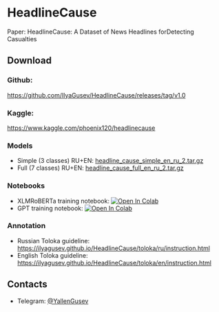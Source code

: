 # HeadlineCause
Paper: HeadlineCause: A Dataset of News Headlines forDetecting Casualties

## Download
### Github:
https://github.com/IlyaGusev/HeadlineCause/releases/tag/v1.0

### Kaggle:
https://www.kaggle.com/phoenix120/headlinecause

### Models
- Simple (3 classes) RU+EN: [headline_cause_simple_en_ru_2.tar.gz](https://www.dropbox.com/s/kd1067r42m8pvaz/headline_cause_simple_en_ru_2.tar.gz)
- Full (7 classes) RU+EN: [headline_cause_full_en_ru_2.tar.gz](https://www.dropbox.com/s/74q68tdlztvnc7k/headline_cause_full_en_ru_2.tar.gz)

### Notebooks
- XLMRoBERTa training notebook: [![Open In Colab](https://colab.research.google.com/assets/colab-badge.svg)](https://colab.research.google.com/drive/1NAnD0OJ0TnYCJRsHpYUyYkjr_yi8ObcA)
- GPT training notebook: [![Open In Colab](https://colab.research.google.com/assets/colab-badge.svg)](https://colab.research.google.com/drive/1bIChqzhv76psK95qIahWbgbQ5btJqiD-)

### Annotation
- Russian Toloka guideline: https://ilyagusev.github.io/HeadlineCause/toloka/ru/instruction.html
- English Toloka guideline: https://ilyagusev.github.io/HeadlineCause/toloka/en/instruction.html


## Contacts
* Telegram: [@YallenGusev](https://t.me/YallenGusev)
